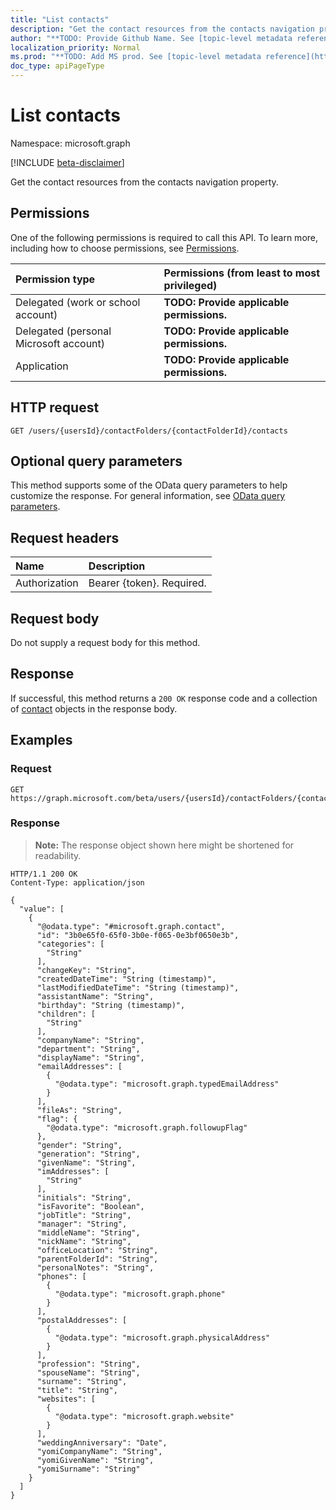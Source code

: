 ```yaml
---
title: "List contacts"
description: "Get the contact resources from the contacts navigation property."
author: "**TODO: Provide Github Name. See [topic-level metadata reference](https://msgo.azurewebsites.net/add/document/guidelines/metadata.html#topic-level-metadata)**"
localization_priority: Normal
ms.prod: "**TODO: Add MS prod. See [topic-level metadata reference](https://msgo.azurewebsites.net/add/document/guidelines/metadata.html#topic-level-metadata)**"
doc_type: apiPageType
---
```


# List contacts
Namespace: microsoft.graph

[!INCLUDE [beta-disclaimer](../../includes/beta-disclaimer.md)]

Get the contact resources from the contacts navigation property.

## Permissions
One of the following permissions is required to call this API. To learn more, including how to choose permissions, see [Permissions](/graph/permissions-reference).

|Permission type|Permissions (from least to most privileged)|
|:---|:---|
|Delegated (work or school account)|**TODO: Provide applicable permissions.**|
|Delegated (personal Microsoft account)|**TODO: Provide applicable permissions.**|
|Application|**TODO: Provide applicable permissions.**|

## HTTP request

<!-- {
  "blockType": "ignored"
}
-->
``` http
GET /users/{usersId}/contactFolders/{contactFolderId}/contacts
```

## Optional query parameters
This method supports some of the OData query parameters to help customize the response. For general information, see [OData query parameters](/graph/query-parameters).

## Request headers
|Name|Description|
|:---|:---|
|Authorization|Bearer {token}. Required.|

## Request body
Do not supply a request body for this method.

## Response

If successful, this method returns a `200 OK` response code and a collection of [contact](../resources/contact.md) objects in the response body.

## Examples

### Request
<!-- {
  "blockType": "request",
  "name": "list_contact"
}
-->
``` http
GET https://graph.microsoft.com/beta/users/{usersId}/contactFolders/{contactFolderId}/contacts
```


### Response
>**Note:** The response object shown here might be shortened for readability.
<!-- {
  "blockType": "response",
  "truncated": true,
  "@odata.type": "Collection(microsoft.graph.contact)"
}
-->
``` http
HTTP/1.1 200 OK
Content-Type: application/json

{
  "value": [
    {
      "@odata.type": "#microsoft.graph.contact",
      "id": "3b0e65f0-65f0-3b0e-f065-0e3bf0650e3b",
      "categories": [
        "String"
      ],
      "changeKey": "String",
      "createdDateTime": "String (timestamp)",
      "lastModifiedDateTime": "String (timestamp)",
      "assistantName": "String",
      "birthday": "String (timestamp)",
      "children": [
        "String"
      ],
      "companyName": "String",
      "department": "String",
      "displayName": "String",
      "emailAddresses": [
        {
          "@odata.type": "microsoft.graph.typedEmailAddress"
        }
      ],
      "fileAs": "String",
      "flag": {
        "@odata.type": "microsoft.graph.followupFlag"
      },
      "gender": "String",
      "generation": "String",
      "givenName": "String",
      "imAddresses": [
        "String"
      ],
      "initials": "String",
      "isFavorite": "Boolean",
      "jobTitle": "String",
      "manager": "String",
      "middleName": "String",
      "nickName": "String",
      "officeLocation": "String",
      "parentFolderId": "String",
      "personalNotes": "String",
      "phones": [
        {
          "@odata.type": "microsoft.graph.phone"
        }
      ],
      "postalAddresses": [
        {
          "@odata.type": "microsoft.graph.physicalAddress"
        }
      ],
      "profession": "String",
      "spouseName": "String",
      "surname": "String",
      "title": "String",
      "websites": [
        {
          "@odata.type": "microsoft.graph.website"
        }
      ],
      "weddingAnniversary": "Date",
      "yomiCompanyName": "String",
      "yomiGivenName": "String",
      "yomiSurname": "String"
    }
  ]
}
```

